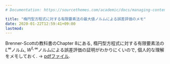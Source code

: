 ```yaml
---
# Documentation: https://sourcethemes.com/academic/docs/managing-content/

title: "楕円型方程式に対する有限要素法の最大値ノルムによる誤差評価のメモ"
date: 2020-01-22T12:59:41+09:00
lastmod: 
---
```


Brenner-Scottの教科書のChapter 8にある, 楕円型方程式に対する有限要素法の$L^\infty$ノルム, $W^{1,\infty}$ノルムによる誤差評価の証明がわかりにくいので, 個人的な理解をメモしておく.
→ [pdfファイル](fem-nax-norm.pdf).

<!--more-->